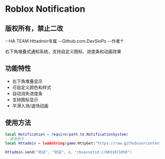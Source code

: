 # Roblox Notification 
## 版权所有，禁止二改

--HA TEAM
Httadmin专属
--Github.com.DevSloPo
--作者↑

右下角堆叠式通知系统，支持自定义图标、进度条和动画效果

## 功能特性

- 右下角堆叠显示
- 可自定义颜色和样式
- 自动消失进度条
- 支持图标显示
- 平滑入场/退场动画

## 使用方法

```lua
local Notification = require(path.to.NotificationSystem)
--使用例子
local Httadmin = loadstring(game:HttpGet("https://raw.githubusercontent.com/DevSloPo/Notifica/refs/heads/main/Main.lua"))()

Httadmin.send("欢迎", "欢迎", 4, "rbxassetid://6031071050")
